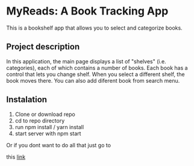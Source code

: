 # MyReads: A Book Tracking App

This is a bookshelf app that allows you to select and categorize books.

## Project description


In this application, the main page displays a list of "shelves" (i.e. categories), each of which contains a number of books. 
Each book has a control that lets you change shelf. When you select a different shelf, the book moves there.
You can also add diferent book from search menu.

## Instalation

1. Clone or download repo
2. cd to repo directory
3. run npm install / yarn install
4. start server with npm start

Or if you dont want to do all that just go to 

 this [link](https://myreadsbookapp.herokuapp.com/) 

